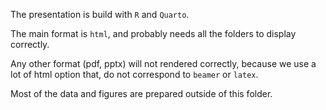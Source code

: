 
The presentation is build with `R` and `Quarto`.

The main format is `html`, and probably needs all the folders to display correctly.

Any other format (pdf, pptx) will not rendered correctly, because we use a lot of html option that, do not correspond to `beamer` or `latex`.

Most of the data and figures are prepared outside of this folder.
